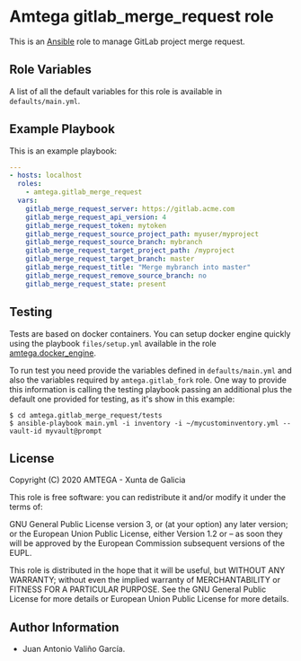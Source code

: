 # Amtega gitlab_merge_request role

This is an [Ansible](http://www.ansible.com) role to manage GitLab project merge request.

## Role Variables

A list of all the default variables for this role is available in `defaults/main.yml`.

## Example Playbook

This is an example playbook:

``` yaml
---
- hosts: localhost
  roles:  
    - amtega.gitlab_merge_request
  vars:    
    gitlab_merge_request_server: https://gitlab.acme.com
    gitlab_merge_request_api_version: 4
    gitlab_merge_request_token: mytoken
    gitlab_merge_request_source_project_path: myuser/myproject
    gitlab_merge_request_source_branch: mybranch
    gitlab_merge_request_target_project_path: /myproject
    gitlab_merge_request_target_branch: master
    gitlab_merge_request_title: "Merge mybranch into master"
    gitlab_merge_request_remove_source_branch: no
    gitlab_merge_request_state: present
```

## Testing

Tests are based on docker containers. You can setup docker engine quickly using the playbook `files/setup.yml` available in the role [amtega.docker_engine](https://galaxy.ansible.com/amtega/docker_engine).

To run test you need provide the variables defined in `defaults/main.yml` and also the variables required by `amtega.gitlab_fork` role. One way to provide this information is calling the testing playbook passing an additional plus the default one provided for testing, as it's show in this example:

```shell
$ cd amtega.gitlab_merge_request/tests
$ ansible-playbook main.yml -i inventory -i ~/mycustominventory.yml --vault-id myvault@prompt
```

## License

Copyright (C) 2020 AMTEGA - Xunta de Galicia

This role is free software: you can redistribute it and/or modify it under the terms of:

GNU General Public License version 3, or (at your option) any later version; or the European Union Public License, either Version 1.2 or – as soon they will be approved by the European Commission ­subsequent versions of the EUPL.

This role is distributed in the hope that it will be useful, but WITHOUT ANY WARRANTY; without even the implied warranty of MERCHANTABILITY or FITNESS FOR A PARTICULAR PURPOSE.  See the GNU General Public License for more details or European Union Public License for more details.

## Author Information

- Juan Antonio Valiño García.
